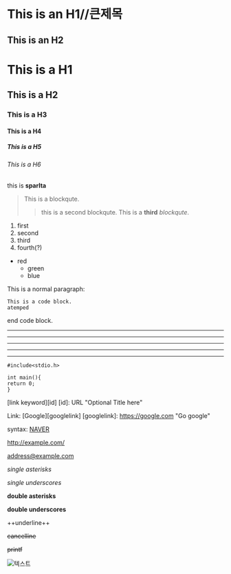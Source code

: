 This is an H1//큰제목
=============

This is an H2
-------------

# This is a H1
## This is a H2
### This is a H3
#### This is a H4 
##### This is a H5
###### This is a H6

this is **sparlta**

> This is a blockqute.
>>this is a second blockqute.
 This is a **third** *blockqute*.


1. first
2. second
3. third
4. fourth(?)

* red
  * green
  * blue

This is a normal paragraph:

    This is a code block.
    atemped
end code block.

* * *
***
*****
- - -

---------------------------------------
    #include<stdio.h>
    
    int main(){
    return 0;
    }


[link keyword][id]
[id]: URL "Optional Title here"

Link: [Google][googlelink]
[googlelink]: https://google.com "Go google"

syntax: [NAVER](https://www.naver.com)

<http://example.com/>


<address@example.com>

*single asterisks*

_single underscores_

**double asterisks**

__double underscores__

++underline++

~~cancelline~~

~~printf~~

![텍스트](https://cdn.namuwikiusercontent.com/s/a6c062e79800bbdaac8cf9b645b9d6d17357172c0dc52ea4c426cec9d10d993b20e0c7e901723cce6da7fe47dd27f5c866250dcc1c48dcd753583baf6ccfae0933d4c4a646a3e80fd5cadb6941725c12?e=1530107842&k=w-xNEpdpOCmIDiJKVvzjFg)

